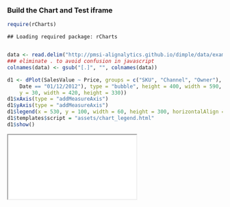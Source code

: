 ### Build the Chart and Test iframe


```r
require(rCharts)
```

```
## Loading required package: rCharts
```

```r

data <- read.delim("http://pmsi-alignalytics.github.io/dimple/data/example_data.tsv")
### eliminate . to avoid confusion in javascript
colnames(data) <- gsub("[.]", "", colnames(data))

d1 <- dPlot(SalesValue ~ Price, groups = c("SKU", "Channel", "Owner"), data = subset(data, 
    Date == "01/12/2012"), type = "bubble", height = 400, width = 590, bounds = list(x = 60, 
    y = 30, width = 420, height = 330))
d1$xAxis(type = "addMeasureAxis")
d1$yAxis(type = "addMeasureAxis")
d1$legend(x = 530, y = 100, width = 60, height = 300, horizontalAlign = "right")
d1$templates$script = "assets/chart_legend.html"
d1$show()
```

<iframe src=figure/unnamed-chunk-1.html seamless></iframe>


